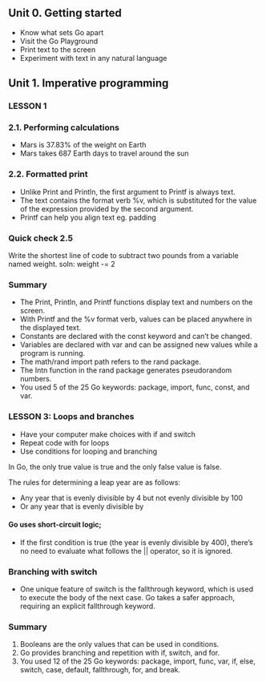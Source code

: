 ## Unit 0. Getting started

- Know what sets Go apart
- Visit the Go Playground
- Print text to the screen
- Experiment with text in any natural language


## Unit 1. Imperative programming
### LESSON 1
### 2.1. Performing calculations
- Mars is 37.83% of the weight on Earth
- Mars takes 687 Earth days to travel around the sun


### 2.2. Formatted print
- Unlike Print and Println, the first argument to Printf is always text. 
- The text contains the format verb %v, which is substituted for the value of the expression provided by the second argument.
- Printf can help you align text eg. padding


### Quick check 2.5
Write the shortest line of code to subtract two pounds from a variable named weight.
soln: weight -= 2


### Summary
- The Print, Println, and Printf functions display text and numbers on the screen.
- With Printf and the %v format verb, values can be placed anywhere in the displayed text.
- Constants are declared with the const keyword and can’t be changed.
- Variables are declared with var and can be assigned new values while a program is running.
- The math/rand import path refers to the rand package.
- The Intn function in the rand package generates pseudorandom numbers.
- You used 5 of the 25 Go keywords: package, import, func, const, and var.


### LESSON 3: Loops and branches
- Have your computer make choices with if and switch
- Repeat code with for loops
- Use conditions for looping and branching

In Go, the only true value is true and the only false value is false.

The rules for determining a leap year are as follows:
- Any year that is evenly divisible by 4 but not evenly divisible by 100
- Or any year that is evenly divisible by 

#### Go uses short-circuit logic;
- If the first condition is true (the year is evenly divisible by 400), there’s no need to evaluate
what follows the || operator, so it is ignored.

### Branching with switch
- One unique feature of switch is the fallthrough keyword, which is used to execute the body of the next case. Go takes a safer approach, requiring an explicit fallthrough keyword.

### Summary
1. Booleans are the only values that can be used in conditions.
2. Go provides branching and repetition with if, switch, and for.
2. You used 12 of the 25 Go keywords: package, import, func, var, if,
else, switch, case, default, fallthrough, for, and break.